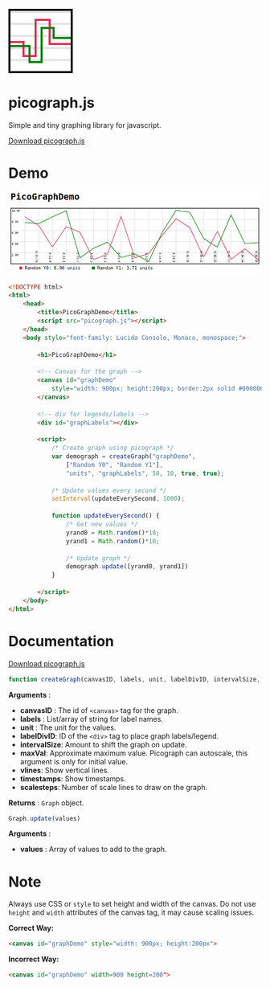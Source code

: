 ![Picograph logo](picographicon128.png)
# picograph.js
Simple and tiny graphing library for javascript.

[Download picograph.js](picograph.js)

# Demo
![Demo Image](demo_screenshot.png)
```html
<!DOCTYPE html>
<html>
    <head>
        <title>PicoGraphDemo</title>
        <script src="picograph.js"></script>
    </head>
    <body style="font-family: Lucida Console, Monaco, monospace;">
        
        <h1>PicoGraphDemo</h1>
        
        <!-- Canvas for the graph -->
        <canvas id="graphDemo" 
            style="width: 900px; height:200px; border:2px solid #000000;">
        </canvas>
        
        <!-- div for legends/labels -->
        <div id="graphLabels"></div>

        <script>
            /* Create graph using picograph */
            var demograph = createGraph("graphDemo", 
                ["Random Y0", "Random Y1"], 
                "units", "graphLabels", 50, 10, true, true);

            /* Update values every second */
            setInterval(updateEverySecond, 1000);

            function updateEverySecond() {
                /* Get new values */
                yrand0 = Math.random()*10;
                yrand1 = Math.random()*10;

                /* Update graph */
                demograph.update([yrand0, yrand1])
            }

        </script>
    </body>
</html>
```

# Documentation
[Download picograph.js](picograph.js)

```javascript
function createGraph(canvasID, labels, unit, labelDivID, intervalSize, maxVal,vlines=false, timestamps=false, scalesteps=5)
```
**Arguments** :

+ **canvasID** : The id of `<canvas>` tag for the graph.
+ **labels** : List/array of string for label names.
+ **unit** : The unit for the values.
+ **labelDivID**: ID of the `<div>` tag to place graph labels/legend.
+ **intervalSize**: Amount to shift the graph on update.
+ **maxVal**: Approximate maximum value. Picograph can autoscale, this 
argument is only for initial value.
+ **vlines**: Show vertical lines.
+ **timestamps**: Show timestamps.
+ **scalesteps**: Number of scale lines to draw on the graph.

**Returns** : `Graph` object.

```javascript
Graph.update(values)
```
**Arguments** :

+ **values** : Array of values to add to the graph.

# Note
Always use CSS or `style` to set height and width of the canvas. 
Do not use `height` and `width` attributes of the canvas tag, it may cause scaling issues.

**Correct Way:**
```html
<canvas id="graphDemo" style="width: 900px; height:200px">
```

**Incorrect Way:**
```html
<canvas id="graphDemo" width=900 height=200">
```